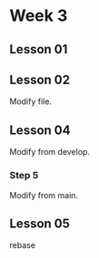 # Week 3

## Lesson 01

## Lesson 02
Modify file.

## Lesson 04
Modify from develop.

### Step 5
Modify from main.

## Lesson 05
rebase